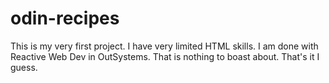 # odin-recipes
This is my very first project. I have very limited HTML skills. I am done with Reactive Web Dev in OutSystems. That is nothing to boast about.
That's it I guess.